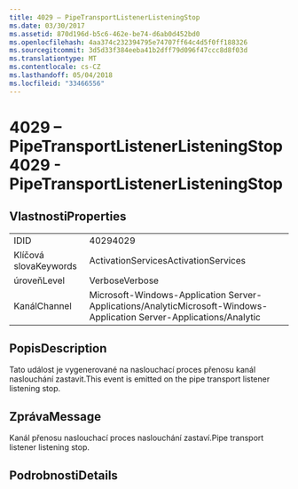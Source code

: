 ```yaml
---
title: 4029 – PipeTransportListenerListeningStop
ms.date: 03/30/2017
ms.assetid: 870d196d-b5c6-462e-be74-d6ab0d452bd0
ms.openlocfilehash: 4aa374c232394795e74707ff64c4d5f0ff188326
ms.sourcegitcommit: 3d5d33f384eeba41b2dff79d096f47ccc8d8f03d
ms.translationtype: MT
ms.contentlocale: cs-CZ
ms.lasthandoff: 05/04/2018
ms.locfileid: "33466556"
---
```

# <a name="4029---pipetransportlistenerlisteningstop"></a><span data-ttu-id="d1a6a-102">4029 – PipeTransportListenerListeningStop</span><span class="sxs-lookup"><span data-stu-id="d1a6a-102">4029 - PipeTransportListenerListeningStop</span></span>
## <a name="properties"></a><span data-ttu-id="d1a6a-103">Vlastnosti</span><span class="sxs-lookup"><span data-stu-id="d1a6a-103">Properties</span></span>  
  
|||  
|-|-|  
|<span data-ttu-id="d1a6a-104">ID</span><span class="sxs-lookup"><span data-stu-id="d1a6a-104">ID</span></span>|<span data-ttu-id="d1a6a-105">4029</span><span class="sxs-lookup"><span data-stu-id="d1a6a-105">4029</span></span>|  
|<span data-ttu-id="d1a6a-106">Klíčová slova</span><span class="sxs-lookup"><span data-stu-id="d1a6a-106">Keywords</span></span>|<span data-ttu-id="d1a6a-107">ActivationServices</span><span class="sxs-lookup"><span data-stu-id="d1a6a-107">ActivationServices</span></span>|  
|<span data-ttu-id="d1a6a-108">úroveň</span><span class="sxs-lookup"><span data-stu-id="d1a6a-108">Level</span></span>|<span data-ttu-id="d1a6a-109">Verbose</span><span class="sxs-lookup"><span data-stu-id="d1a6a-109">Verbose</span></span>|  
|<span data-ttu-id="d1a6a-110">Kanál</span><span class="sxs-lookup"><span data-stu-id="d1a6a-110">Channel</span></span>|<span data-ttu-id="d1a6a-111">Microsoft-Windows-Application Server-Applications/Analytic</span><span class="sxs-lookup"><span data-stu-id="d1a6a-111">Microsoft-Windows-Application Server-Applications/Analytic</span></span>|  
  
## <a name="description"></a><span data-ttu-id="d1a6a-112">Popis</span><span class="sxs-lookup"><span data-stu-id="d1a6a-112">Description</span></span>  
 <span data-ttu-id="d1a6a-113">Tato událost je vygenerované na naslouchací proces přenosu kanál naslouchání zastavit.</span><span class="sxs-lookup"><span data-stu-id="d1a6a-113">This event is emitted on the pipe transport listener listening stop.</span></span>  
  
## <a name="message"></a><span data-ttu-id="d1a6a-114">Zpráva</span><span class="sxs-lookup"><span data-stu-id="d1a6a-114">Message</span></span>  
 <span data-ttu-id="d1a6a-115">Kanál přenosu naslouchací proces naslouchání zastaví.</span><span class="sxs-lookup"><span data-stu-id="d1a6a-115">Pipe transport listener listening stop.</span></span>  
  
## <a name="details"></a><span data-ttu-id="d1a6a-116">Podrobnosti</span><span class="sxs-lookup"><span data-stu-id="d1a6a-116">Details</span></span>
